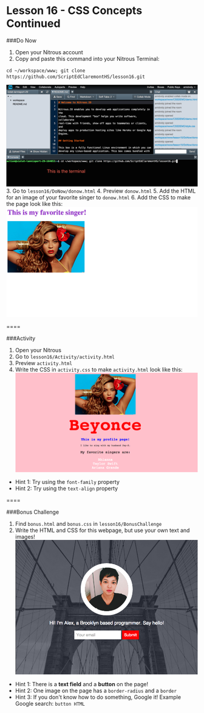 Lesson 16 - CSS Concepts Continued
========

###Do Now

1. Open your Nitrous account
2. Copy and paste this command into your Nitrous Terminal:
  ```
  cd ~/workspace/www; git clone https://github.com/ScriptEdClaremontHS/lesson16.git
  ```
  ![Nitrous terminal](images/nitrous-small.png)
3. Go to `lesson16/DoNow/donow.html`
4. Preview `donow.html`
5. Add the HTML for an image of your favorite singer to `donow.html`
6. Add the CSS to make the page look like this:
  ![Do now](images/lesson16donow.png)

====

###Activity

1. Open your Nitrous
2. Go to `lesson16/Activity/activity.html`
3. Preview `activity.html`
4. Write the CSS in `activity.css` to make `activity.html` look like this:
  ![Activity](images/lesson16activity.png)
* Hint 1: Try using the `font-family` property
* Hint 2: Try using the `text-align` property

====

###Bonus Challenge

1. Find `bonus.html` and `bonus.css` in `lesson16/BonusChallenge`
2. Write the HTML and CSS for this webpage, but use your own text and images!
 ![Bonus Challenge](images/lesson16bonus.png)
* Hint 1: There is a **text field** and a **button** on the page!
* Hint 2: One image on the page has a `border-radius` and a `border`
* Hint 3: If you don't know how to do something, Google it! Example Google search: `button HTML`
